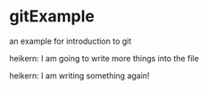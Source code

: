 # gitExample
an example for introduction to git

heikern: I am going to write more things into the file

heikern: I am writing something again!
